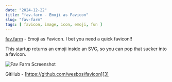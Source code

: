 ```yaml
---
date: "2024-12-22"
title: "fav.farm - Emoji as Favicon"
slug: "fav-farm"
tags: [ favicon, image, icon, emoji, fun ]
---
```




[fav.farm][1] - Emoji as Favicon. I bet you need a quick favicon!!

This startup returns an emoji inside an SVG, so you can pop that sucker into a favicon.

![Fav Farm Screenshot][2]

GitHub - [https://github.com/wesbos/favicon][3]



   [1]: https://fav.farm/
   [2]: /saves/2024/12/images/fav-farm.png
   [3]: https://github.com/wesbos/favicon
